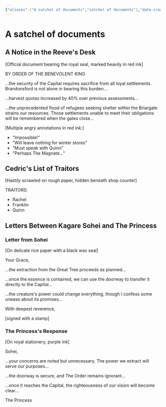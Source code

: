 ```yaml
---
{"aliases":["A satchel of documents","satchel of documents"],"date-created":"2025-02-22T12:00","date-modified":"2025-02-23T13:32","dg-publish":true,"tags":["moonrise"],"title":"A satchel of documents","permalink":"/workshop/moonrise/satchel-of-documents/","dgPassFrontmatter":true,"updated":"2025-02-23T13:32"}
---
```



# A satchel of documents

## A Notice in the Reeve's Desk

[Official document bearing the royal seal, marked heavily in red ink]

BY ORDER OF THE BENEVOLENT KING

…the security of the Capital requires sacrifice from all loyal settlements. Brandonsford is not alone in bearing this burden…

…harvest quotas increased by 40% over previous assessments…

…the unprecedented flood of refugees seeking shelter within the Briargate strains our resources. Those settlements unable to meet their obligations will be remembered when the gates close…

[Multiple angry annotations in red ink:]

- "Impossible!"
- "Will leave nothing for winter stores"
- "Must speak with Quinn"
- "Perhaps The Magnate…"

## Cedric's List of Traitors

[Hastily scrawled on rough paper, hidden beneath shop counter]

TRAITORS:

- Rachel
- Franklin
- Quinn

## Letters Between Kagare Sohei and The Princess

### Letter from Sohei

[On delicate rice paper with a black wax seal]

Your Grace,

…the extraction from the Great Tree proceeds as planned…

…once the essence is contained, we can use the doorway to transfer it directly to the Capital…

…the creature's power could change everything, though I confess some unease about its promises…

With deepest reverence,

[signed with a stamp]

### The Princess's Response

[On royal stationery, purple ink]

Sohei,

…your concerns are noted but unnecessary. The power we extract will serve our purposes…

…the doorway is secure, and The Order remains ignorant…

…once it reaches the Capital, the righteousness of our vision will become clear…

The Princess
